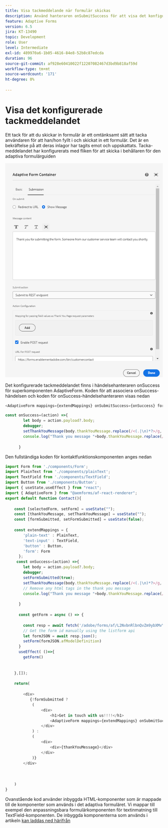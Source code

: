 ```yaml
---
title: Visa tackmeddelande när formulär skickas
description: Använd hanteraren onSubmitSuccess för att visa det konfigurerade tackmeddelandet i svarsappen
feature: Adaptive Forms
version: 6.5
jira: KT-13490
topic: Development
role: User
level: Intermediate
exl-id: 489970a6-1b05-4616-84e8-52b8c87edcda
duration: 96
source-git-commit: af928e60410022f12207082467d3bd9b818af59d
workflow-type: tm+mt
source-wordcount: '171'
ht-degree: 0%

---
```


# Visa det konfigurerade tackmeddelandet

Ett tack för att du skickar in formulär är ett omtänksamt sätt att tacka användaren för att han/hon fyllt i och skickat in ett formulär. Det är en bekräftelse på att deras inlagor har tagits emot och uppskattats. Tacka-meddelandet har konfigurerats med fliken för att skicka i behållaren för den adaptiva formulärguiden

![tackmeddelande](assets/thank-you-message.png)

Det konfigurerade tackmeddelandet finns i händelsehanteraren onSuccess för superkomponenten AdaptiveForm.
Koden för att associera onSuccess-händelsen och koden för onSuccess-händelsehanteraren visas nedan

```javascript
<AdaptiveForm mappings={extendMappings} onSubmitSuccess={onSuccess} formJson={selectedForm}/>
```

```javascript
const onSuccess=(action) =>{
        let body = action.payload?.body;
        debugger;
        setThankYouMessage(body.thankYouMessage.replace(/<(.|\n)*?>/g, ''));
        console.log("Thank you message "+body.thankYouMessage.replace(/<(.|\n)*?>/g, ''));

      }
```

Den fullständiga koden för kontaktfunktionskomponenten anges nedan

```javascript
import Form from './components/Form';
import PlainText from './components/plainText';
import TextField from './components/TextField';
import Button from './components/Button';
import { useState,useEffect } from "react";
import { AdaptiveForm } from "@aemforms/af-react-renderer";
export default function Contact(){
  
    const [selectedForm, setForm] = useState("");
    const [thankYouMessage, setThankYouMessage] = useState("");
    const [formSubmitted, setFormSubmitted] = useState(false);
  
    const extendMappings = {
        'plain-text' : PlainText,
        'text-input' : TextField,
        'button' : Button,
        'form': Form
      };
     const onSuccess=(action) =>{
        let body = action.payload?.body;
        debugger;
        setFormSubmitted(true);
        setThankYouMessage(body.thankYouMessage.replace(/<(.|\n)*?>/g, ''));
        // Remove any html tags in the thank you message
        console.log("Thank you message "+body.thankYouMessage.replace(/<(.|\n)*?>/g, ''));

      }
      
      const getForm = async () => {
        
        const resp = await fetch('/adobe/forms/af/L2NvbnRlbnQvZm9ybXMvYWYvY29udGFjdHVz');
        // Get the form id manually using the listform api
        let formJSON = await resp.json();
        setForm(formJSON.afModelDefinition)
      }
      useEffect( ()=>{
        getForm()
        

    },[]);
    
    return(
        
        <div>
           {!formSubmitted ?
            (
                <div>
                    <h1>Get in touch with us!!!!</h1>
                    <AdaptiveForm mappings={extendMappings} onSubmitSuccess={onSuccess} formJson={selectedForm}/>
                </div>
            ) :
            (
                <div>
                    <div>{thankYouMessage}</div>
                </div>
            )}
        </div>
      
          
        
    )
}
```

Ovanstående kod använder inbyggda HTML-komponenter som är mappade till de komponenter som används i det adaptiva formuläret. Vi mappar till exempel den anpassningsbara formulärkomponenten för textinmatning till TextField-komponenten. De inbyggda komponenterna som används i artikeln [kan laddas ned härifrån](./assets/native-components.zip)
